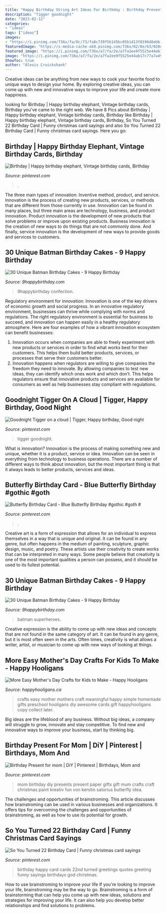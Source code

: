 ```yaml
---
title: "Happy Birthday String Art Ideas For Birthday : Birthday Present For Mom"
description: "Tigger goodnight"
date: "2023-02-12"
categories:
- "ideas"
tags: ["ideas"]
images:
- "https://i.pinimg.com/736x/fa/8c/73/fa8c739f5b145bc05b1d13f0196d8ebb--clouds.jpg"
featuredImage: "https://s-media-cache-ak0.pinimg.com/736x/02/8e/63/028e637687c0885f73ef5eda8bf76101.jpg"
featured_image: "https://i.pinimg.com/736x/a7/fa/2e/a7fa2ee9f5525e44ab17c77a7a4969dc.jpg"
image: "https://i.pinimg.com/736x/a7/fa/2e/a7fa2ee9f5525e44ab17c77a7a4969dc.jpg"
ShowToc: true
author: "Alexis Cruickshank"
---
```



Creative ideas can be anything from new ways to cook your favorite food to unique ways to design your home. By exploring creative ideas, you can come up with new and innovative ways to improve your life and create more happiness.

	

		
looking for Birthday | Happy birthday elephant, Vintage birthday cards, Birthday you've came to the right web. We have 8 Pics about Birthday | Happy birthday elephant, Vintage birthday cards, Birthday like Birthday | Happy birthday elephant, Vintage birthday cards, Birthday, So You Turned 22 Birthday Card | Funny christmas card sayings and also So You Turned 22 Birthday Card | Funny christmas card sayings. Here you go:
		
    
## Birthday | Happy Birthday Elephant, Vintage Birthday Cards, Birthday

<img loading=lazy src="https://i.pinimg.com/736x/a7/fa/2e/a7fa2ee9f5525e44ab17c77a7a4969dc.jpg" onerror="this.onerror=null;this.src='https://tse3.mm.bing.net/th?id=OIP.YTfcN5tNq8Az-mkDyegU4gHaKW&amp;pid=15.1';" alt="Birthday | Happy birthday elephant, Vintage birthday cards, Birthday">

_Source: pinterest.com_

>. 

	

The three main types of innovation: Inventive method, product, and service.
Innovation is the process of creating new products, services, or methods that are different from those currently in use. Innovation can be found in many places, but three main areas are technology, business, and product innovation. 
Product innovation is the development of new products that solve problems or improve upon existing products. Business innovation is the creation of new ways to do things that are not commonly done. And finally, service innovation is the development of new ways to provide goods and services to customers.

    
## 30 Unique Batman Birthday Cakes - 9 Happy Birthday

<img loading=lazy src="https://www.9happybirthday.com/wp-content/uploads/2017/08/amazing-batman-cakes-640x853.jpg" onerror="this.onerror=null;this.src='https://tse4.mm.bing.net/th?id=OIP.rc3Jjo-dnZcTdyeEQSIuSAHaJ3&amp;pid=15.1';" alt="30 Unique Batman Birthday Cakes - 9 Happy Birthday">

_Source: 9happybirthday.com_

>9happybirthday confection. 

	

Regulatory environment for innovation:
Innovation is one of the key drivers of economic growth and social progress. In an innovative regulatory environment, businesses can thrive while complying with norms and regulations. The right regulatory environment is essential for business to succeed, and innovation can happen easily in a healthy regulatory atmosphere. Here are four examples of how a vibrant innovation ecosystem can benefit businesses: 
1) Innovation occurs when companies are able to freely experiment with new products or services in order to find what works best for their customers. This helps them build better products, services, or processes that serve their customers better.
2) Innovation happens when regulators are willing to give companies the freedom they need to innovate. By allowing companies to test new ideas, they can identify which ones work and which don’t. This helps regulators ensure that innovative products and services are available for consumers as well as help businesses stay compliant with regulations.

    
## Goodnight Tigger On A Cloud | Tigger, Happy Birthday, Good Night

<img loading=lazy src="https://i.pinimg.com/736x/fa/8c/73/fa8c739f5b145bc05b1d13f0196d8ebb--clouds.jpg" onerror="this.onerror=null;this.src='https://tse4.mm.bing.net/th?id=OIP.NAhqL7hvPswwv_bWFq01IgHaHJ&amp;pid=15.1';" alt="Goodnight Tigger on a cloud | Tigger, Happy birthday, Good night">

_Source: pinterest.com_

>tigger goodnight. 

	

What is innovation?
Innovation is the process of making something new and unique, whether it is a product, service or idea. Innovation can be seen in everything from technology to business operations. There are a number of different ways to think about innovation, but the most important thing is that it always leads to better products, services and ideas.

    
## Butterfly Birthday Card - Blue Butterfly Birthday #gothic #goth #

<img loading=lazy src="https://i.pinimg.com/736x/06/91/49/069149dd2b8a70daf71a32cf539ef81e.jpg" onerror="this.onerror=null;this.src='https://tse2.mm.bing.net/th?id=OIP.gGGwu9k6PB9Qu_kHRcf5mgAAAA&amp;pid=15.1';" alt="Butterfly Birthday Card - Blue Butterfly Birthday #gothic #goth #">

_Source: pinterest.com_

>. 

	

Creative art is a form of expression that allows for an individual to express themselves in a way that is unique and original. It can be found in any genre, but often happens in the medium of painting, sculpture, graphic design, music, and poetry. These artists use their creativity to create works that can be interpreted in many ways. Some people believe that creativity is one of the most important qualities a person can possess, and it should be used to its fullest potential.

    
## 30 Unique Batman Birthday Cakes - 9 Happy Birthday

<img loading=lazy src="https://www.9happybirthday.com/wp-content/uploads/2017/08/special-batman-cakes-640x707.jpg" onerror="this.onerror=null;this.src='https://tse4.mm.bing.net/th?id=OIP.MP6542DpVf_QltKgOz6rSgHaIL&amp;pid=15.1';" alt="30 Unique Batman Birthday Cakes - 9 Happy Birthday">

_Source: 9happybirthday.com_

>batman superheroes. 

	

Creative expression is the ability to come up with new ideas and concepts that are not found in the same category of art. It can be found in any genre, but it is most often seen in the arts. Often times, creativity is what allows a writer, artist, or musician to come up with new ways of looking at things.

    
## More Easy Mother&#039;s Day Crafts For Kids To Make - Happy Hooligans

<img loading=lazy src="https://happyhooligans.ca/wp-content/uploads/2016/04/Easy-awesome-Mothers-Day-crafts-for-kids-to-make-Happy-Hooligans-copy.jpg" onerror="this.onerror=null;this.src='https://tse3.mm.bing.net/th?id=OIP.cifP2ZhoLGaCX_NEiZv_NQHaLH&amp;pid=15.1';" alt="More Easy Mother&#039;s Day Crafts for Kids to Make - Happy Hooligans">

_Source: happyhooligans.ca_

>crafts easy mother mothers craft meaningful happy simple homemade gifts preschool hooligans diy awesome cards gift happyhooligans copy collect later. 

	

Big ideas are the lifeblood of any business. Without big ideas, a company will struggle to grow, innovate and stay competitive. To find new and innovative ways to improve your business, start by thinking big.

    
## Birthday Present For Mom | DiY | Pinterest | Birthdays, Mom And

<img loading=lazy src="https://s-media-cache-ak0.pinimg.com/736x/02/8e/63/028e637687c0885f73ef5eda8bf76101.jpg" onerror="this.onerror=null;this.src='https://tse4.mm.bing.net/th?id=OIP.MJ0MRbT_TKbwYgM444AyowHaJ3&amp;pid=15.1';" alt="Birthday Present for mom | DiY | Pinterest | Birthdays, Mom and">

_Source: pinterest.com_

>mom birthday diy presents present paper gifts gift mum crafts craft christmas paint kreativ fun von kerstin satorius butterfly idea. 

	

The challenges and opportunities of brainstroming.
This article discusses how brainstroming can be used in various businesses and organizations. It offers tips for overcoming the challenges and opportunities of brainstroming, as well as how to use its potential for growth.

    
## So You Turned 22 Birthday Card | Funny Christmas Card Sayings

<img loading=lazy src="https://i.pinimg.com/736x/10/00/03/1000033e87251dc4340ad1306310de54--birthday-greeting-card-birthday-greetings.jpg" onerror="this.onerror=null;this.src='https://tse1.mm.bing.net/th?id=OIP.jTS6Pmlsdve8KnaDtkEL_QHaN0&amp;pid=15.1';" alt="So You Turned 22 Birthday Card | Funny christmas card sayings">

_Source: pinterest.com_

>birthday happy card cards 22nd turned greetings quotes greeting funny sayings birthdays god christmas. 

	

How to use brainstroming to improve your life
If you're looking to improve your life, brainstroming may be the way to go. Brainstroming is a form of brainstorming that can help you come up with new ideas, solutions and strategies for improving your life. It can also help you develop better relationships and find solutions to problems.

